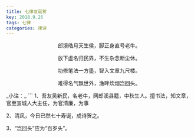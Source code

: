 ```yaml
---
title: 七律友诞贺
key: 2018.9.26
tags: 七律
categories: 律诗
---
```


<p align="center">郎溪皓月天生侯，脚正身直号老牛。
</p>
<p align="center">放下虚名归民界，不生杂念断尘休。
</p>
<p align="center">功修笔法一方墨，智入文章九尺楼。
</p>
<p align="center">难得名气飘世外，渔畔炊烟岂回头。
</p>
_小注：_
```
1、吾友吴新民，名老牛，网郎溪县籍，中秋生人。擅书法，知文章，官至宣城人大主任，为官清廉，为事

2、清风，今日已然七十寿诞，成诗贺之。

3、“岂回头”应为“百岁头”。

```